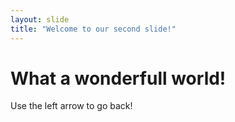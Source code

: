 ```yaml
---
layout: slide
title: "Welcome to our second slide!"
---
```

<h1>What a wonderfull world!</h1>
Use the left arrow to go back!
